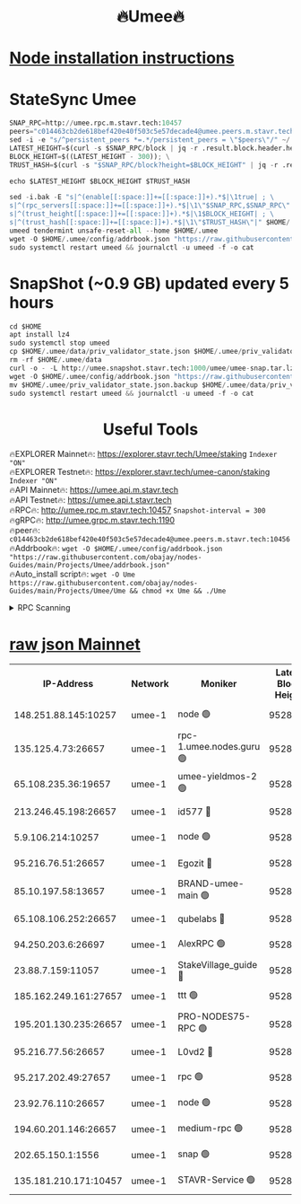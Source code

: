 <h1 align="center"> 🔥Umee🔥</h1>


[Node installation instructions](https://github.com/obajay/nodes-Guides/tree/main/Projects/Umee)
=
# StateSync Umee
```python
SNAP_RPC=http://umee.rpc.m.stavr.tech:10457
peers="c014463cb2de618bef420e40f503c5e57decade4@umee.peers.m.stavr.tech:10456"
sed -i -e "s/^persistent_peers *=.*/persistent_peers = \"$peers\"/" ~/.umee/config/config.toml
LATEST_HEIGHT=$(curl -s $SNAP_RPC/block | jq -r .result.block.header.height); \
BLOCK_HEIGHT=$((LATEST_HEIGHT - 300)); \
TRUST_HASH=$(curl -s "$SNAP_RPC/block?height=$BLOCK_HEIGHT" | jq -r .result.block_id.hash)

echo $LATEST_HEIGHT $BLOCK_HEIGHT $TRUST_HASH

sed -i.bak -E "s|^(enable[[:space:]]+=[[:space:]]+).*$|\1true| ; \
s|^(rpc_servers[[:space:]]+=[[:space:]]+).*$|\1\"$SNAP_RPC,$SNAP_RPC\"| ; \
s|^(trust_height[[:space:]]+=[[:space:]]+).*$|\1$BLOCK_HEIGHT| ; \
s|^(trust_hash[[:space:]]+=[[:space:]]+).*$|\1\"$TRUST_HASH\"|" $HOME/.umee/config/config.toml
umeed tendermint unsafe-reset-all --home $HOME/.umee
wget -O $HOME/.umee/config/addrbook.json "https://raw.githubusercontent.com/obajay/nodes-Guides/main/Projects/Umee/addrbook.json"
sudo systemctl restart umeed && journalctl -u umeed -f -o cat
```
# SnapShot (~0.9 GB) updated every 5 hours
```python
cd $HOME
apt install lz4
sudo systemctl stop umeed
cp $HOME/.umee/data/priv_validator_state.json $HOME/.umee/priv_validator_state.json.backup
rm -rf $HOME/.umee/data
curl -o - -L http://umee.snapshot.stavr.tech:1000/umee/umee-snap.tar.lz4 | lz4 -c -d - | tar -x -C $HOME/.umee --strip-components 2
wget -O $HOME/.umee/config/addrbook.json "https://raw.githubusercontent.com/obajay/nodes-Guides/main/Projects/Umee/addrbook.json"
mv $HOME/.umee/priv_validator_state.json.backup $HOME/.umee/data/priv_validator_state.json
sudo systemctl restart umeed && journalctl -u umeed -f -o cat
```
 <h1 align="center"> Useful Tools</h1>

🔥EXPLORER Mainnet🔥:      https://explorer.stavr.tech/Umee/staking             `Indexer "ON"` \
🔥EXPLORER Testnet🔥:        https://explorer.stavr.tech/umee-canon/staking      `Indexer "ON"` \
🔥API Mainnet🔥:                   https://umee.api.m.stavr.tech \
🔥API Testnet🔥:                     https://umee.api.t.stavr.tech \
🔥RPC🔥:                                   http://umee.rpc.m.stavr.tech:10457                     `Snapshot-interval = 300` \
🔥gRPC🔥:                              http://umee.grpc.m.stavr.tech:1190 \
🔥peer🔥:                     `c014463cb2de618bef420e40f503c5e57decade4@umee.peers.m.stavr.tech:10456` \
🔥Addrbook🔥:    ```wget -O $HOME/.umee/config/addrbook.json "https://raw.githubusercontent.com/obajay/nodes-Guides/main/Projects/Umee/addrbook.json"``` \
🔥Auto_install script🔥: ```wget -O Ume https://raw.githubusercontent.com/obajay/nodes-Guides/main/Projects/Umee/Ume && chmod +x Ume && ./Ume```

<details>
<summary>RPC Scanning</summary>

<h2 align="center"> We scan nodes in real time every 4 hours. And we provide the final result of RPC endpoints.
We cannot influence the operation of these nodes in any way. </h2>


```python
If Voting Power is higher than 0 --> then the Node is a validator of the network and may be subject to attack and be a potential threat to the chain.
```
```python
We marked such validators with a red symbol
```

</details>

[raw json Mainnet](https://rpc-check.umeem.stavr.tech/umeem/rpc-umeem-result.json)
=



<table><tr><th>IP-Address</th><th>Network</th><th>Moniker</th><th>Latest Block Height</th><th>Earliest Block Height</th><th>Catching Up</th><th>Voting Power</th><th>Scan Time</th></tr><tr><td>148.251.88.145:10257</td><td>umee-1</td><td>node 🟢</td><td>9528741</td><td>5050395</td><td>False</td><td>0</td><td>2023-12-04T10:09:47.152943334UTC</td></tr><tr><td>135.125.4.73:26657</td><td>umee-1</td><td>rpc-1.umee.nodes.guru 🟢</td><td>9528757</td><td>5167386</td><td>False</td><td>0</td><td>2023-12-04T10:11:22.061377420UTC</td></tr><tr><td>65.108.235.36:19657</td><td>umee-1</td><td>umee-yieldmos-2 🟢</td><td>9528735</td><td>6986686</td><td>False</td><td>0</td><td>2023-12-04T10:09:11.760524844UTC</td></tr><tr><td>213.246.45.198:26657</td><td>umee-1</td><td>id577 🔴</td><td>9528742</td><td>7100001</td><td>False</td><td>35121267</td><td>2023-12-04T10:09:51.568900458UTC</td></tr><tr><td>5.9.106.214:10257</td><td>umee-1</td><td>node 🟢</td><td>9528752</td><td>7942001</td><td>False</td><td>0</td><td>2023-12-04T10:10:52.660492656UTC</td></tr><tr><td>95.216.76.51:26657</td><td>umee-1</td><td>Egozit 🔴</td><td>9528757</td><td>8262001</td><td>False</td><td>38066614</td><td>2023-12-04T10:11:21.668956607UTC</td></tr><tr><td>85.10.197.58:13657</td><td>umee-1</td><td>BRAND-umee-main 🟢</td><td>9528745</td><td>8427832</td><td>False</td><td>0</td><td>2023-12-04T10:10:06.932065654UTC</td></tr><tr><td>65.108.106.252:26657</td><td>umee-1</td><td>qubelabs 🔴</td><td>9528745</td><td>8825432</td><td>False</td><td>37172750</td><td>2023-12-04T10:10:07.258501453UTC</td></tr><tr><td>94.250.203.6:26697</td><td>umee-1</td><td>AlexRPC 🟢</td><td>9528743</td><td>8910001</td><td>False</td><td>0</td><td>2023-12-04T10:10:02.619285681UTC</td></tr><tr><td>23.88.7.159:11057</td><td>umee-1</td><td>StakeVillage_guide 🔴</td><td>9528751</td><td>9137726</td><td>False</td><td>1315036</td><td>2023-12-04T10:10:43.056247758UTC</td></tr><tr><td>185.162.249.161:27657</td><td>umee-1</td><td>ttt 🟢</td><td>9528749</td><td>9321953</td><td>False</td><td>0</td><td>2023-12-04T10:10:36.654169277UTC</td></tr><tr><td>195.201.130.235:26657</td><td>umee-1</td><td>PRO-NODES75-RPC 🟢</td><td>9528751</td><td>9428751</td><td>False</td><td>0</td><td>2023-12-04T10:10:47.421448190UTC</td></tr><tr><td>95.216.77.56:26657</td><td>umee-1</td><td>L0vd2 🔴</td><td>9528760</td><td>9428760</td><td>False</td><td>37848580</td><td>2023-12-04T10:11:39.340637605UTC</td></tr><tr><td>95.217.202.49:27657</td><td>umee-1</td><td>rpc 🟢</td><td>9528749</td><td>9440090</td><td>False</td><td>0</td><td>2023-12-04T10:10:36.330368845UTC</td></tr><tr><td>23.92.76.110:26657</td><td>umee-1</td><td>node 🟢</td><td>9528764</td><td>9468001</td><td>False</td><td>0</td><td>2023-12-04T10:12:00.718308298UTC</td></tr><tr><td>194.60.201.146:26657</td><td>umee-1</td><td>medium-rpc 🟢</td><td>9528743</td><td>9484365</td><td>False</td><td>0</td><td>2023-12-04T10:09:58.117122998UTC</td></tr><tr><td>202.65.150.1:1556</td><td>umee-1</td><td>snap 🟢</td><td>9528751</td><td>9522474</td><td>False</td><td>0</td><td>2023-12-04T10:10:48.320919217UTC</td></tr><tr><td>135.181.210.171:10457</td><td>umee-1</td><td>STAVR-Service 🟢</td><td>9528758</td><td>9526001</td><td>False</td><td>0</td><td>2023-12-04T10:11:28.702314909UTC</td></tr></table>